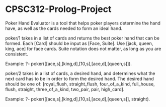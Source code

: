 # CPSC312-Prolog-Project

Poker Hand Evaluator is a tool that helps poker players determine the hand have, as well as the cards needed to form an ideal hand.

poker/1 takes in a list of cards and returns the best poker hand that can be formed.
Each [Card] should be input as [Face, Suite]. Use [jack, queen, king, ace] for face cards. Suite notation does not matter, as long as you are consistent.

Example:
  ?- poker([[ace,s],[king,d],[10,s],[ace,d],[queen,s]]).

poker/2 takes in a list of cards, a desired hand, and determines what the next card has to be in order to form the desired hand.
The desired hand should be one of: [royal_flush, straight_flush, four_of_a_kind, full_house, flush, straight, three_of_a_kind, two_pair, pair, high_card].

Example:
  ?- poker([[ace,s],[king,d],[10,s],[ace,d],[queen,s]], straight).
